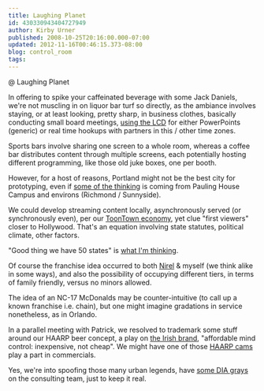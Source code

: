 ```yaml
---
title: Laughing Planet
id: 430330943404727949
author: Kirby Urner
published: 2008-10-25T20:16:00.000-07:00
updated: 2012-11-16T00:46:15.373-08:00
blog: control_room
tags: 
---
```


[](https://blogger.googleusercontent.com/img/b/R29vZ2xl/AVvXsEh9kcovLNK8hUtmF3OLie3X6Yhsl-YwlFGVB34RPPyhqRjzC87rAj3kSlEFoqjSsgGncpmPq_VBJj0RmpdwMyweKLJIHgKyk70CgG5c97AEmJ1FSZuRy7rB2LOHz3ZkI5LpMdef/s1600-h/yes_partner.png)@ Laughing Planet

In offering to spike your caffeinated beverage with some Jack Daniels, we're not muscling in on liquor bar turf so directly, as the ambiance involves staying, or at least looking, pretty sharp, in business clothes, basically conducting small board meetings, [using the LCD](http://mybizmo.blogspot.com/2008/10/ppug-20081014.html) for either PowerPoints (generic) or real time hookups with partners in this / other time zones.

Sports bars involve sharing one screen to a whole room, whereas a coffee bar distributes content through multiple screens, each potentially hosting different programming, like those old juke boxes, one per booth.

However, for a host of reasons, Portland might not be the best city for prototyping, even if [some of the thinking](http://controlroom.blogspot.com/2008/10/coffee-shop-philo.html) is coming from Pauling House Campus and environs (Richmond / Sunnyside).

We could develop streaming content locally, asynchronously served (or synchronously even), per our [ToonTown economy](http://mybizmo.blogspot.com/2008/01/curriculum-notes.html), yet clue "first viewers" closer to Hollywood.  That's an equation involving state statutes, political climate, other factors.

"Good thing we have 50 states" is [what I'm thinking](http://mybizmo.blogspot.com/2008/09/nation-of-writers.html).

Of course the franchise idea occurred to both [Nirel](http://www.nirel.mobi/) & myself (we think alike in some ways), and also the possibility of occupying different tiers, in terms of family friendly, versus no minors allowed.

The idea of an NC-17 McDonalds may be counter-intuitive (to call up a known franchise i.e. chain), but one might imagine gradations in service nonetheless, as in Orlando.

In a parallel meeting with Patrick, we resolved to trademark some stuff around our HAARP beer concept, a play on [the Irish brand](http://en.wikipedia.org/wiki/Harp_Lager), "affordable mind control:  inexpensive, not cheap".  We might have one of those [HAARP cams](http://www.haarp.alaska.edu/) play a part in commercials.

Yes, we're into spoofing those many urban legends, have [some DIA grays](http://darkestsecrets.org/dia_conspiracy.html) on the consulting team, just to keep it real.